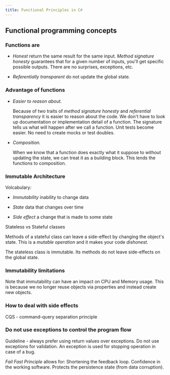 ```yaml
---
title: Functional Principles in C#
---
```


## Functional programming concepts

### Functions are

- *Honest* return the same result for the same input.  *Method signature honesty* guarantees that for a given number of inputs, you'll get specific possible outputs. There are no surprises, exceptions, etc.

- *Referentially transparent*  do not update the global state. 


### Advantage of functions

- *Easier to reason about.* 

   Because of two traits of *method signature honesty* and *referential transparency* it is easier to reason about the code. We don't have to look up documentation or implementation detail of a function. The signature tells us what will happen after we call a function. Unit tests become easier. No need to create mocks or test doubles. 

- *Composition.*

    When we know that a function does exactly what it suppose to without updating the state, we can treat it as a building block.  This lends the functions to composition. 


### Immutable Architecture

Volcabulary:

- *Immutability* inability to change data

- *State* data that changes over time

- *Side effect* a change that is made to some state

Stateless vs Stateful classes

Methods of a stateful class can leave a side-effect by changing the object's state.  This is a *mutable operation* and it makes your code *dishonest*. 


The stateless class is immutable. Its methods do not leave side-effects on the global state. 


### Immutability limitations

Note that immutability can have an impact on CPU and Memory usage. This is because we no longer reuse objects via properties and instead create new objects.


### How to deal with side effects

CQS - command-query separation principle

### Do not use exceptions to control the program flow
Guideline - always prefer using return values over exceptions.
Do not use exceptions for validation. 
An exception is used for stopping operation in case of a bug. 

*Fail Fast Principle* allows for:
Shortening the feedback loop.
Confidence in the working software.
Protects the persistence state (from data corruption).
